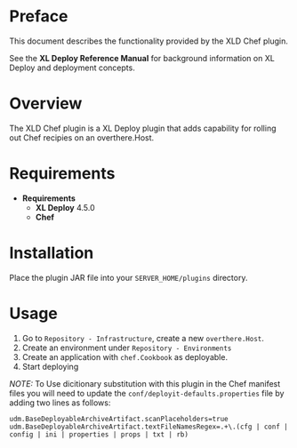 # Preface #

This document describes the functionality provided by the XLD Chef plugin.

See the **XL Deploy Reference Manual** for background information on XL Deploy and deployment concepts.

# Overview #

The XLD Chef plugin is a XL Deploy plugin that adds capability for rolling out Chef recipies on an overthere.Host.

# Requirements #

* **Requirements**
	* **XL Deploy** 4.5.0
	* **Chef** 

# Installation #

Place the plugin JAR file into your `SERVER_HOME/plugins` directory.  

# Usage #

1. Go to `Repository - Infrastructure`, create a new `overthere.Host`.
2. Create an environment under `Repository - Environments`
3. Create an application with `chef.Cookbook` as deployable.
4. Start deploying

_NOTE:_ To Use dicitionary substitution with this plugin in the Chef manifest files you will need to update the `conf/deployit-defaults.properties` file by adding two lines as follows:

`udm.BaseDeployableArchiveArtifact.scanPlaceholders=true
udm.BaseDeployableArchiveArtifact.textFileNamesRegex=.+\.(cfg | conf | config | ini | properties | props | txt | rb)
`
